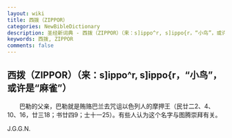 ```yaml
---
layout: wiki
title: 西拨（ZIPPOR）
categories: NewBibleDictionary
description: 圣经新词典 - 西拨（ZIPPOR）（来：s]ippo^r, s]ippo{r，“小鸟”，或许是“麻雀”）
keywords: 西拨, ZIPPOR
comments: false
---
```


## 西拨（ZIPPOR）（来：s]ippo^r, s]ippo{r，“小鸟”，或许是“麻雀”）

　　巴勒的父亲，巴勒就是贿赂巴兰去咒诅以色列人的摩押王（民廿二2、4、10、16，廿三18；书廿四9；士十一25）。有些人认为这个名字与图腾崇拜有关。

J.G.G.N.








